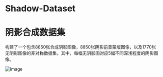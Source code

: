 # Shadow-Dataset
# 阴影合成数据集
构建了一个包含8850张合成阴影图像，8850张阴影前景蒙版图像，以及1770张无阴影图像的非对称数据集，其中，每幅无阴影图对应5幅不同深浅程度的阴影图像。

![image](https://user-images.githubusercontent.com/130221439/230717597-a09e9ced-b16f-4a06-9ac6-30b8fc7c00bd.png)
